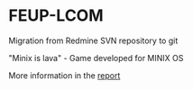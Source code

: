 # FEUP-LCOM
Migration from Redmine SVN repository to git

"Minix is lava" - Game developed for MINIX OS

More information in the [report](https://github.com/CoDyPhin/FEUP-LCOM/blob/main/doc/Report.pdf)

